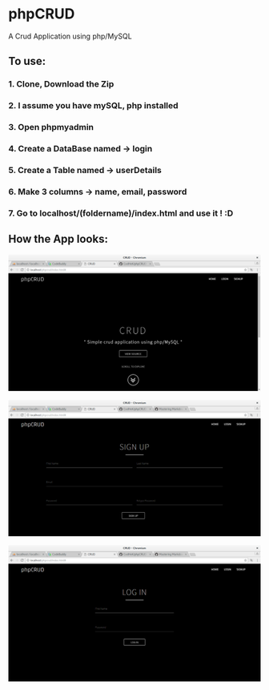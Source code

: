 # phpCRUD
A Crud Application using php/MySQL

## To use:

### 1. Clone, Download the Zip
### 2. I assume you have mySQL, php installed
### 3. Open phpmyadmin
### 4. Create a DataBase named ->  login
### 5. Create a Table named -> userDetails
### 6. Make 3 columns -> name, email, password
### 7. Go to localhost/(foldername)/index.html and use it ! :D

## How the App looks:

![HomePage](pic1.png)

![SignUpPage](pic3.png)

![LogInPage](pic2.png)
